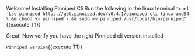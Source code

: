 Welcome!
Installing Pinniped Cli
Run the following in the linux terminal
`"curl -Lso pinniped https://get.pinniped.dev/v0.4.1/pinniped-cli-linux-amd64 \
  && chmod +x pinniped \
  && sudo mv pinniped /usr/local/bin/pinniped"`{{execute T1}}

Great! Now verify you have the right Pinniped cli version installed

`Pinniped version`{{execute T1}}
